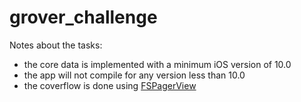 # grover_challenge

Notes about the tasks:
- the core data is implemented with a minimum iOS version of 10.0
- the app will not compile for any version less than 10.0
- the coverflow is done using [FSPagerView](https://github.com/WenchaoD/FSPagerView)
